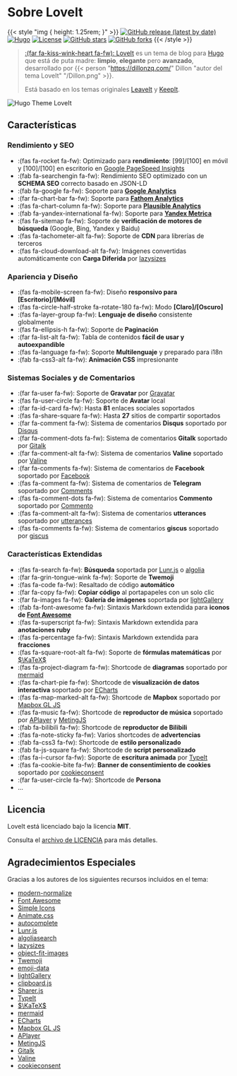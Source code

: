 # Sobre LoveIt


{{< style "img { height: 1.25rem; }" >}}
[![GitHub release (latest by date)](https://img.shields.io/github/v/release/dillonzq/LoveIt?style=flat-square)](https://github.com/dillonzq/LoveIt/releases)
[![Hugo](https://img.shields.io/badge/Hugo-%5E0.128.0-ff4088?style=flat-square&logo=hugo)](https://gohugo.io/)
[![License](https://img.shields.io/github/license/dillonzq/LoveIt?style=flat-square)](https://github.com/dillonzq/LoveIt/blob/master/LICENSE)
[![GitHub stars](https://img.shields.io/github/stars/dillonzq/LoveIt?style=social)](https://github.com/dillonzq/LoveIt)
[![GitHub forks](https://img.shields.io/github/forks/dillonzq/LoveIt?style=social)](https://github.com/dillonzq/LoveIt/fork)
{{< /style >}}

> [:(far fa-kiss-wink-heart fa-fw): LoveIt](https://github.com/dillonzq/LoveIt) es un tema de blog para [Hugo](https://gohugo.io/) que está de puta madre: **limpio**, **elegante** pero **avanzado**, desarrollado por {{< person "https://dillonzq.com/" Dillon "autor del tema LoveIt" "/Dillon.png" >}}.
>
> Está basado en los temas originales [LeaveIt](https://github.com/liuzc/LeaveIt) y [KeepIt](https://github.com/Fastbyte01/KeepIt).

![Hugo Theme LoveIt](/images/Apple-Devices-Preview.png "Hugo Theme LoveIt")

## Características

### Rendimiento y SEO

* :(fas fa-rocket fa-fw): Optimizado para **rendimiento**: [99]/[100] en móvil y [100]/[100] en escritorio en [Google PageSpeed Insights](https://developers.google.com/speed/pagespeed/insights)
* :(fab fa-searchengin fa-fw): Rendimiento SEO optimizado con un **SCHEMA SEO** correcto basado en JSON-LD
* :(fab fa-google fa-fw): Soporte para **[Google Analytics](https://analytics.google.com/analytics)**
* :(far fa-chart-bar fa-fw): Soporte para **[Fathom Analytics](https://usefathom.com/)**
* :(fas fa-chart-column fa-fw): Soporte para **[Plausible Analytics](https://plausible.io/)**
* :(fab fa-yandex-international fa-fw): Soporte para **[Yandex Metrica](https://metrica.yandex.com/)**
* :(fas fa-sitemap fa-fw): Soporte de **verificación de motores de búsqueda** (Google, Bing, Yandex y Baidu)
* :(fas fa-tachometer-alt fa-fw): Soporte de **CDN** para librerías de terceros
* :(fas fa-cloud-download-alt fa-fw): Imágenes convertidas automáticamente con **Carga Diferida** por [lazysizes](https://github.com/aFarkas/lazysizes)

### Apariencia y Diseño

* :(fas fa-mobile-screen fa-fw): Diseño **responsivo para [Escritorio]/[Móvil]**
* :(fas fa-circle-half-stroke fa-rotate-180 fa-fw): Modo **[Claro]/[Oscuro]**
* :(fas fa-layer-group fa-fw): **Lenguaje de diseño** consistente globalmente
* :(fas fa-ellipsis-h fa-fw): Soporte de **Paginación**
* :(far fa-list-alt fa-fw): Tabla de contenidos **fácil de usar y autoexpandible**
* :(fas fa-language fa-fw): Soporte **Multilenguaje** y preparado para i18n
* :(fab fa-css3-alt fa-fw): **Animación CSS** impresionante

### Sistemas Sociales y de Comentarios

* :(far fa-user fa-fw): Soporte de **Gravatar** por [Gravatar](https://gravatar.com)
* :(fas fa-user-circle fa-fw): Soporte de **Avatar** local
* :(far fa-id-card fa-fw): Hasta **81** enlaces sociales soportados
* :(fas fa-share-square fa-fw): Hasta **27** sitios de compartir soportados
* :(far fa-comment fa-fw): Sistema de comentarios **Disqus** soportado por [Disqus](https://disqus.com)
* :(far fa-comment-dots fa-fw): Sistema de comentarios **Gitalk** soportado por [Gitalk](https://github.com/gitalk/gitalk)
* :(far fa-comment-alt fa-fw): Sistema de comentarios **Valine** soportado por [Valine](https://valine.js.org/)
* :(far fa-comments fa-fw): Sistema de comentarios de **Facebook** soportado por [Facebook](https://developers.facebook.com/docs/plugins/comments/)
* :(fas fa-comment fa-fw): Sistema de comentarios de **Telegram** soportado por [Comments](https://comments.app/)
* :(fas fa-comment-dots fa-fw): Sistema de comentarios **Commento** soportado por [Commento](https://commento.io/)
* :(fas fa-comment-alt fa-fw): Sistema de comentarios **utterances** soportado por [utterances](https://utteranc.es/)
* :(fas fa-comments fa-fw): Sistema de comentarios **giscus** soportado por [giscus](https://giscus.app/)

### Características Extendidas

* :(fas fa-search fa-fw): **Búsqueda** soportada por [Lunr.js](https://lunrjs.com/) o [algolia](https://www.algolia.com/)
* :(far fa-grin-tongue-wink fa-fw): Soporte de **Twemoji**
* :(fas fa-code fa-fw): Resaltado de código **automático**
* :(far fa-copy fa-fw): **Copiar código** al portapapeles con un solo clic
* :(far fa-images fa-fw): **Galería de imágenes** soportada por [lightGallery](https://github.com/sachinchoolur/lightgallery)
* :(fab fa-font-awesome fa-fw): Sintaxis Markdown extendida para **iconos de [Font Awesome](https://fontawesome.com/)**
* :(fas fa-superscript fa-fw): Sintaxis Markdown extendida para **anotaciones ruby**
* :(fas fa-percentage fa-fw): Sintaxis Markdown extendida para **fracciones**
* :(fas fa-square-root-alt fa-fw): Soporte de **fórmulas matemáticas** por [$\KaTeX$](https://katex.org/)
* :(fas fa-project-diagram fa-fw): Shortcode de **diagramas** soportado por [mermaid](https://github.com/mermaid-js/mermaid)
* :(fas fa-chart-pie fa-fw): Shortcode de **visualización de datos interactiva** soportado por [ECharts](https://echarts.apache.org/)
* :(fas fa-map-marked-alt fa-fw): Shortcode de **Mapbox** soportado por [Mapbox GL JS](https://docs.mapbox.com/mapbox-gl-js)
* :(fas fa-music fa-fw): Shortcode de **reproductor de música** soportado por [APlayer](https://github.com/MoePlayer/APlayer) y [MetingJS](https://github.com/metowolf/MetingJS)
* :(fab fa-bilibili fa-fw): Shortcode de **reproductor de Bilibili**
* :(fas fa-note-sticky fa-fw): Varios shortcodes de **advertencias**
* :(fab fa-css3 fa-fw): Shortcode de **estilo personalizado**
* :(fab fa-js-square fa-fw): Shortcode de **script personalizado**
* :(fas fa-i-cursor fa-fw): Soporte de **escritura animada** por [TypeIt](https://typeitjs.com/)
* :(fas fa-cookie-bite fa-fw): **Banner de consentimiento de cookies** soportado por [cookieconsent](https://github.com/osano/cookieconsent)
* :(far fa-user-circle fa-fw): Shortcode de **Persona**
* ...

## Licencia

LoveIt está licenciado bajo la licencia **MIT**.

Consulta el [archivo de LICENCIA](https://github.com/dillonzq/LoveIt/blob/master/LICENSE) para más detalles.

## Agradecimientos Especiales

Gracias a los autores de los siguientes recursos incluidos en el tema:

* [modern-normalize](https://github.com/sindresorhus/modern-normalize)
* [Font Awesome](https://fontawesome.com/)
* [Simple Icons](https://github.com/simple-icons/simple-icons)
* [Animate.css](https://daneden.github.io/animate.css/)
* [autocomplete](https://github.com/algolia/autocomplete)
* [Lunr.js](https://lunrjs.com/)
* [algoliasearch](https://github.com/algolia/algoliasearch-client-javascript)
* [lazysizes](https://github.com/aFarkas/lazysizes)
* [object-fit-images](https://github.com/fregante/object-fit-images)
* [Twemoji](https://github.com/twitter/twemoji)
* [emoji-data](https://github.com/iamcal/emoji-data)
* [lightGallery](https://github.com/sachinchoolur/lightgallery)
* [clipboard.js](https://github.com/zenorocha/clipboard.js)
* [Sharer.js](https://github.com/ellisonleao/sharer.js)
* [TypeIt](https://typeitjs.com/)
* [$\KaTeX$](https://katex.org/)
* [mermaid](https://github.com/mermaid-js/mermaid)
* [ECharts](https://echarts.apache.org/)
* [Mapbox GL JS](https://docs.mapbox.com/mapbox-gl-js)
* [APlayer](https://github.com/MoePlayer/APlayer)
* [MetingJS](https://github.com/metowolf/MetingJS)
* [Gitalk](https://github.com/gitalk/gitalk)
* [Valine](https://valine.js.org/)
* [cookieconsent](https://github.com/osano/cookieconsent)
